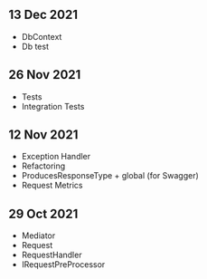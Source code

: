 ## 13 Dec 2021
+ DbContext
+ Db test

## 26 Nov 2021
+ Tests
+ Integration Tests

## 12 Nov 2021
+ Exception Handler
+ Refactoring
+ ProducesResponseType + global  (for Swagger)
+ Request Metrics

## 29 Oct 2021
+ Mediator
+ Request
+ RequestHandler
+ IRequestPreProcessor
